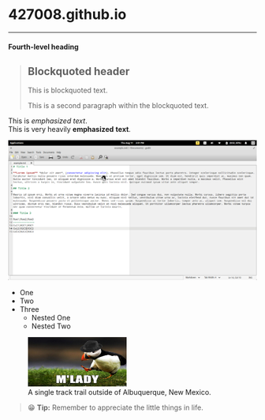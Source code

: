 # 427008.github.io
***
#### Fourth-level heading
> ## Blockquoted header
>
> This is blockquoted text.
>
> This is a second paragraph within the blockquoted text.

This is *emphasized* _text_.  
This is very heavily **emphasized** __text__.

![alt text](Markdown_Syntax_in_gedit.png "pic")  
+ One
+ Two
+ Three
    - Nested One
    - Nested Two

<figure>
<img src="images/del.jpeg" width="200" height="100" alt="Albuquerque, New Mexico">
    <figcaption>A single track trail outside of Albuquerque, New Mexico.</figcaption>
</figure>

> :grin: **Tip:** Remember to appreciate the little things in life.
